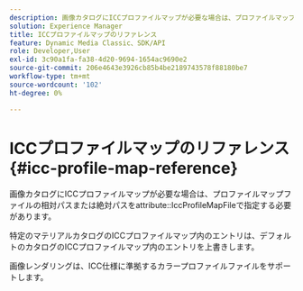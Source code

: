```yaml
---
description: 画像カタログにICCプロファイルマップが必要な場合は、プロファイルマップファイルの相対パスまたは絶対パスを属性IccProfileMapFileで指定する必要があります。
solution: Experience Manager
title: ICCプロファイルマップのリファレンス
feature: Dynamic Media Classic、SDK/API
role: Developer,User
exl-id: 3c90a1fa-fa38-4d20-9694-1654ac9690e2
source-git-commit: 206e4643e3926cb85b4be2189743578f88180be7
workflow-type: tm+mt
source-wordcount: '102'
ht-degree: 0%

---
```


# ICCプロファイルマップのリファレンス{#icc-profile-map-reference}

画像カタログにICCプロファイルマップが必要な場合は、プロファイルマップファイルの相対パスまたは絶対パスをattribute::IccProfileMapFileで指定する必要があります。

特定のマテリアルカタログのICCプロファイルマップ内のエントリは、デフォルトのカタログのICCプロファイルマップ内のエントリを上書きします。

画像レンダリングは、ICC仕様に準拠するカラープロファイルファイルをサポートします。
